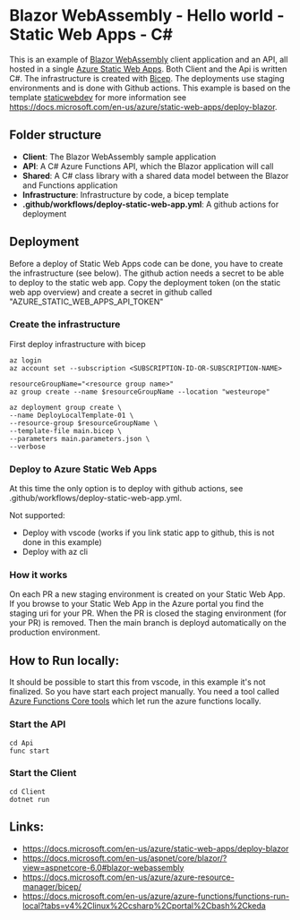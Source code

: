 # Blazor WebAssembly - Hello world - Static Web Apps - C#


This is an example of [Blazor WebAssembly](https://docs.microsoft.com/en-us/aspnet/core/blazor/?view=aspnetcore-6.0#blazor-webassembly) client application and an API, all hosted in a single [Azure Static Web Apps](https://docs.microsoft.com/en-us/azure/static-web-apps/). Both Client and the Api is written C#. The infrastructure is created with [Bicep](https://docs.microsoft.com/en-us/azure/azure-resource-manager/bicep/). The deployments use staging environments and is done with Github actions. This example is based on the template [staticwebdev](https://github.com/staticwebdev/blazor-starter/generate) for more information see https://docs.microsoft.com/en-us/azure/static-web-apps/deploy-blazor.


## Folder structure

* **Client**: The Blazor WebAssembly sample application
* **API**:  A C# Azure Functions API, which the Blazor application will call
* **Shared**: A C# class library with a shared data model between the Blazor and Functions application
* **Infrastructure**: Infrastructure by code, a bicep template
* **.github/workflows/deploy-static-web-app.yml**: A github actions for deployment

## Deployment
Before a deploy of Static Web Apps code can be done, you have to create the infrastructure (see below). The github action needs a secret to be able to deploy to the static web app. Copy the deployment token (on the static web app overview) and create a secret in github called "AZURE_STATIC_WEB_APPS_API_TOKEN"

### Create the infrastructure

First deploy infrastructure with bicep

```
az login
az account set --subscription <SUBSCRIPTION-ID-OR-SUBSCRIPTION-NAME>

resourceGroupName="<resource group name>"
az group create --name $resourceGroupName --location "westeurope"

az deployment group create \
--name DeployLocalTemplate-01 \
--resource-group $resourceGroupName \
--template-file main.bicep \
--parameters main.parameters.json \
--verbose
```

### Deploy to Azure Static Web Apps

At this time the only option is to deploy with github actions, see .github/workflows/deploy-static-web-app.yml.

Not supported:
* Deploy with vscode (works if you link static app to github, this is not done in this example)
* Deploy with az cli

### How it works
On each PR a new staging environment is created on your Static Web App. If you browse to your Static Web App in the Azure portal you find the staging uri for your PR. When the PR is closed the staging environment (for your PR) is removed. Then the main branch is deployd automatically on the production environment.

## How to Run locally:
It should be possible to start this from vscode, in this example it's not finalized. So you have start each project manually. You need a tool called [Azure Functions Core tools](https://docs.microsoft.com/en-us/azure/azure-functions/functions-run-local?tabs=v4%2Clinux%2Ccsharp%2Cportal%2Cbash%2Ckeda)
which let run the azure functions locally.
 
### Start the API
```
cd Api
func start
```

### Start the Client
```
cd Client
dotnet run
```

## Links:
- https://docs.microsoft.com/en-us/azure/static-web-apps/deploy-blazor
- https://docs.microsoft.com/en-us/aspnet/core/blazor/?view=aspnetcore-6.0#blazor-webassembly
- https://docs.microsoft.com/en-us/azure/azure-resource-manager/bicep/
- https://docs.microsoft.com/en-us/azure/azure-functions/functions-run-local?tabs=v4%2Clinux%2Ccsharp%2Cportal%2Cbash%2Ckeda
